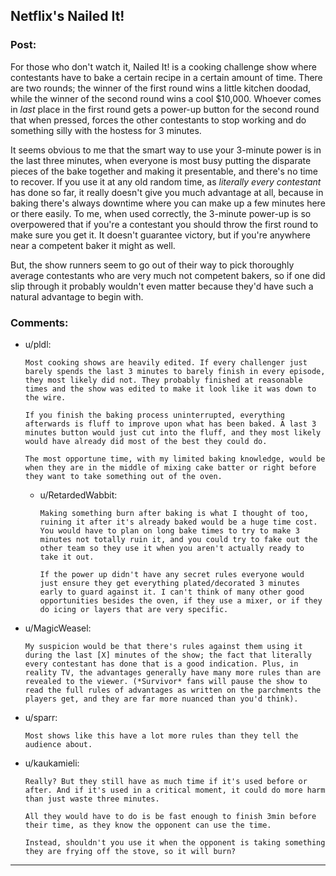 ## Netflix's Nailed It!

### Post:

For those who don't watch it, Nailed It! is a cooking challenge show where contestants have to bake a certain recipe in a certain amount of time. There are two rounds; the winner of the first round wins a little kitchen doodad, while the winner of the second round wins a cool $10,000. Whoever comes in *last* place in the first round gets a power-up button for the second round that when pressed, forces the other contestants to stop working  and do something silly with the hostess for 3 minutes.

 It seems obvious to me that the smart way to use your 3-minute power is in the last three minutes, when everyone is most busy putting the disparate pieces of the bake together and making it presentable, and there's no time to recover. If you use it at any old random time, as *literally every contestant* has done so far, it really doesn't give you much advantage at all, because in baking there's always downtime where you can make up a few minutes here or there easily. To me, when used correctly, the 3-minute power-up is so overpowered that if you're a contestant you should throw the first round to make sure you get it. It doesn't guarantee victory, but if you're anywhere near a competent baker it might as well.

 But, the show runners seem to go out of their way to pick thoroughly average contestants who are very much not competent bakers, so if one did slip through it probably wouldn't even matter because they'd have such a natural advantage to begin with.

### Comments:

- u/pldl:
  ```
  Most cooking shows are heavily edited. If every challenger just barely spends the last 3 minutes to barely finish in every episode, they most likely did not. They probably finished at reasonable times and the show was edited to make it look like it was down to the wire.

  If you finish the baking process uninterrupted, everything afterwards is fluff to improve upon what has been baked. A last 3 minutes button would just cut into the fluff, and they most likely would have already did most of the best they could do.

  The most opportune time, with my limited baking knowledge, would be when they are in the middle of mixing cake batter or right before they want to take something out of the oven.
  ```

  - u/RetardedWabbit:
    ```
    Making something burn after baking is what I thought of too, ruining it after it's already baked would be a huge time cost. You would have to plan on long bake times to try to make 3 minutes not totally ruin it, and you could try to fake out the other team so they use it when you aren't actually ready to take it out.

    If the power up didn't have any secret rules everyone would just ensure they get everything plated/decorated 3 minutes early to guard against it. I can't think of many other good opportunities besides the oven, if they use a mixer, or if they do icing or layers that are very specific.
    ```

- u/MagicWeasel:
  ```
  My suspicion would be that there's rules against them using it during the last [X] minutes of the show; the fact that literally every contestant has done that is a good indication. Plus, in reality TV, the advantages generally have many more rules than are  revealed to the viewer. (*Survivor* fans will pause the show to read the full rules of advantages as written on the parchments the players get, and they are far more nuanced than you'd think).
  ```

- u/sparr:
  ```
  Most shows like this have a lot more rules than they tell the audience about.
  ```

- u/kaukamieli:
  ```
  Really? But they still have as much time if it's used before or after. And if it's used in a critical moment, it could do more harm than just waste three minutes.

  All they would have to do is be fast enough to finish 3min before their time, as they know the opponent can use the time.

  Instead, shouldn't you use it when the opponent is taking something they are frying off the stove, so it will burn?
  ```

---

